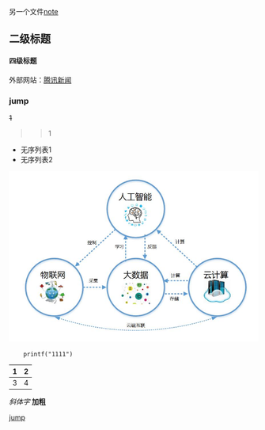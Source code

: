 
另一个文件[note](note.md)

## 二级标题
#### 四级标题
外部网站：[腾讯新闻](https://news.qq.com/)
### <span id="jump1">jump</span>



~~1~~

>>1

- 无序列表1
- 无序列表2



![目录图片](https://github.com/masterbbshenme/wzlbbbb-/blob/main/mmp.jpg)



```
	printf("1111")
```

|1|2|
|----|-----|
|3 |4   |

_斜体字_
**加粗**

[jump](#jump1)

